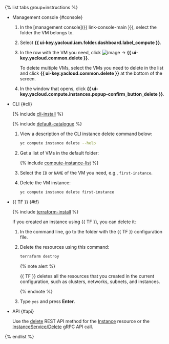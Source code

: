 {% list tabs group=instructions %}

- Management console {#console}

  1. In the [management console]({{ link-console-main }}), select the folder the VM belongs to.
  1. Select **{{ ui-key.yacloud.iam.folder.dashboard.label_compute }}**.
  1. In the row with the VM you need, click ![image](../../_assets/console-icons/ellipsis.svg) → **{{ ui-key.yacloud.common.delete }}**.

     To delete multiple VMs, select the VMs you need to delete in the list and click **{{ ui-key.yacloud.common.delete }}** at the bottom of the screen.

  1. In the window that opens, click **{{ ui-key.yacloud.compute.instances.popup-confirm_button_delete }}**.

- CLI {#cli}

  {% include [cli-install](../cli-install.md) %}

  {% include [default-catalogue](../default-catalogue.md) %}

  1. View a description of the CLI instance delete command below:

     ```bash
     yc compute instance delete --help
     ```

  1. Get a list of VMs in the default folder:

     {% include [compute-instance-list](../../compute/_includes_service/compute-instance-list.md) %}

  1. Select the `ID` or `NAME` of the VM you need, e.g., `first-instance`.
  1. Delete the VM instance:

     ```bash
     yc compute instance delete first-instance
     ```

- {{ TF }} {#tf}

  {% include [terraform-install](../terraform-install.md) %}

  If you created an instance using {{ TF }}, you can delete it:
  1. In the command line, go to the folder with the {{ TF }} configuration file.
  1. Delete the resources using this command:

     ```bash
     terraform destroy
     ```

     {% note alert %}

     {{ TF }} deletes all the resources that you created in the current configuration, such as clusters, networks, subnets, and instances.

     {% endnote %}

  1. Type `yes` and press **Enter**.

- API {#api}

  Use the [delete](../../compute/api-ref/Instance/delete.md) REST API method for the [Instance](../../compute/api-ref/Instance/) resource or the [InstanceService/Delete](../../compute/api-ref/grpc/Instance/delete.md) gRPC API call.

{% endlist %}
